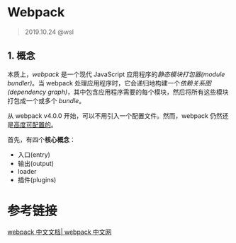 # Webpack

> 2019.10.24 @wsl

## 1. 概念

本质上，*webpack* 是一个现代 JavaScript 应用程序的*静态模块打包器(module bundler)*。当 webpack 处理应用程序时，它会递归地构建一个*依赖关系图(dependency graph)*，其中包含应用程序需要的每个模块，然后将所有这些模块打包成一个或多个 *bundle*。

从 webpack v4.0.0 开始，可以不用引入一个配置文件。然而，webpack 仍然还是[高度可配置的](https://www.webpackjs.com/configuration)。

首先，有四个**核心概念**：

- 入口(entry)
- 输出(output)
- loader
- 插件(plugins)













# 参考链接

[webpack 中文文档| webpack 中文网](https://www.webpackjs.com/)

